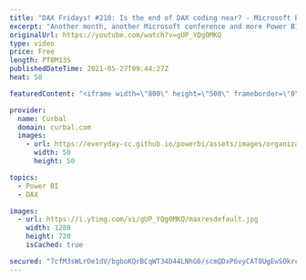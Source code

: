 ```yaml
---
title: "DAX Fridays! #210: Is the end of DAX coding near? - Microsoft Build announcements for Power BI"
excerpt: "Another month, another Microsoft conference and more Power BI updates. Lets review the updates for Power BI here.  Chapters: 00:00 Intro 00:36 Automatic aggregations in power bi 01:10 Streaming dataflows 01:40 Deployment pipeline  02:00 Natural language powered by GPT-3   Enjoy your day!  Here you can"
originalUrl: https://youtube.com/watch?v=gUP_YQg0MKQ
type: video
price: Free
length: PT8M13S
publishedDateTime: 2021-05-27T09:44:27Z
heat: 50

featuredContent: "<iframe width=\"800\" height=\"500\" frameborder=\"0\" src=\"https://www.youtube.com/embed/gUP_YQg0MKQ\" allow=\"accelerometer; autoplay; encrypted-media; gyroscope; picture-in-picture\" allowfullscreen></iframe>"

provider:
  name: Curbal
  domain: curbal.com
  images:
    - url: https://everyday-cc.github.io/powerbi/assets/images/organizations/curbal.com-50x50.jpg
      width: 50
      height: 50

topics:
  - Power BI
  - DAX

images:
  - url: https://i.ytimg.com/vi/gUP_YQg0MKQ/maxresdefault.jpg
    width: 1280
    height: 720
    isCached: true

secured: "7cfM3sWLrOe1dV/bgboKQrBCqWT34D44LNhG6/scmQDxP6vyCAT0UgEwSOkrcCpFbREwbfI/TQyVj8ahIm4xBW+4ic5STzQGJ/lftVjilKlpOJYOPiklI5CCT0cI33JRzugrUgbolTlrmhrM9rBa+DyQXHlvnd4v2k/EnNyNMCk0dnaRyqjVKmTaO8JOLkiHSElI5ELKQXe/VxTjlryHSS1oQz+occ1b0Ghbm7hfB5kftuYwKxV3+05X82l9+1byjDODYrVGkMqSXQG3xgkYS/J5uIIWZvLnvsLGUeyAPcjnYUk5wYWb51UBHwahSoXntXZA5yNBXN1qmh/idqLB3DM0udrxtIcxPUX7QFwlPG1uWxRZ/6eDnd0nEC1ZPf7Ga0DPTcr9Vj7iyuutTFGZGHyYhCrAbV6vrAe/lYzP8aI=;XDmbrxCtseFDCeP0iWmsJw=="
---
```


